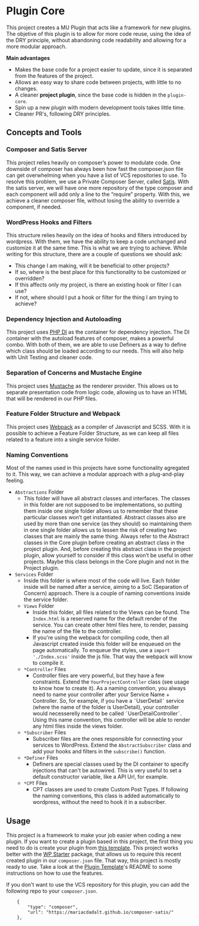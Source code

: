 # Plugin Core

This project creates a MU Plugin that acts like a framework for new plugins. The objetive of this plugin is to allow for more code reuse, using the idea of the DRY principle, without abandoning code readability and allowing for a more modular approach.

**Main advantages**
- Makes the base code for a project easier to update, since it is separated from the features of the project.
- Allows an easy way to share code between projects, with little to no changes.
- A cleaner __project plugin__, since the base code is hidden in the `plugin-core`.
- Spin up a new plugin with modern development tools takes little time.
- Cleaner PR's, following DRY principles.

## Concepts and Tools

### Composer and Satis Server

This project relies heavily on composer’s power to modulate code. One downside of composer has always been how fast the composer.json file can get overwhelming when you have a list of VCS repositories to use. To resolve this problem, we use a Private Composer Server, called [Satis](https://github.com/composer/satis). With the satis server, we will have one more repository of the type composer and each component will add only a line to the “require” property. With this, we achieve a cleaner composer file, without losing the ability to override a component, if needed.

### WordPress Hooks and Filters

This structure relies heavily on the idea of hooks and filters introduced by wordpress. With them, we have the ability to keep a code unchanged and customize it at the same time. This is what we are trying to achieve. While writing for this structure, there are a couple of questions we should ask:
- This change I am making, will it be beneficial to other projects?
- If so, where is the best place for this functionality to be customized or overridden?
- If this affects only my project, is there an existing hook or filter I can use?
- If not, where should I put a hook or filter for the thing I am trying to achieve?

### Dependency Injection and Autoloading

This project uses [PHP DI](https://php-di.org/doc/) as the container for dependency injection. The DI container with the autoload features of composer, makes a powerful combo. With both of them, we are able to use Definers as a way to define which class should be loaded according to our needs. This will also help with Unit Testing and cleaner code.

### Separation of Concerns and Mustache Engine

This project uses [Mustache](https://github.com/bobthecow/mustache.php) as the renderer provider. This allows us to separate presentation code from logic code, allowing us to have an HTML that will be rendered in our PHP files.

### Feature Folder Structure and Webpack

This project uses [Webpack](https://webpack.js.org/) as a compiler of Javascript and SCSS. With it is possible to achieve a Feature Folder Structure, as we can keep all files related to a feature into a single service folder.

### Naming Conventions

Most of the names used in this projects have some functionality agregated to it. This way, we can achieve a modular approach with a plug-and-play feeling.

- `Abstractions` Folder
	- This folder will have all abstract classes and interfaces. The classes in this folder are not supposed to be implementations, so putting them inside one single folder allows us to remember that these particular classes won’t get instantiated. Abstract classes also are used by more than one service (as they should) so maintaining them in one single folder allows us to lessen the risk of creating two classes that are mainly the same thing. Always refer to the Abstract classes in the Core plugin before creating an abstract class in the project plugin. And, before creating this abstract class in the project plugin, allow yourself to consider if this class won’t be useful in other projects. Maybe this class belongs in the Core plugin and not in the Project plugin.
- `Services` Folder
	- Inside this folder is where most of the code will live. Each folder inside will be named after a service, aiming to a SoC (Separation of Concern) approach. There is a couple of naming conventions inside the service folder.
	- `Views` Folder
		- Inside this folder, all files related to the Views can be found. The `Index.html` is a reserved name for the default render of the service. You can create other html files here, to render, passing the name of the file to the controller.
		- If you're using the webpack for compiling code, then all Javascript created inside this folder will be enqueued on the page automatically. To enqueue the styles, use a `import './Index.scss'` inside the js file. That way the webpack will know to compile it.
	- `*Controller` Files
		- Controller files are very powerful, but they have a few constraints. Extend the `YourProjectController` class (see usage to know how to create it). As a naming convention, you always need to name your controller after your Service Name + Controller. So, for example, if you have a ˜UserDetail˜ service (where the name of the folder is UserDetail), your controller would necesserelly need to be called ˜UserDetailController˜. Using this name convention, this controller will be able to render any html files inside the views folder.
	- `*Subscriber` Files
		- Subscriber files are the ones responsible for connecting your services to WordPress. Extend the `AbstractSubscriber` class and add your hooks and filters in the `subscribe()` function.
	- `*Definer` Files
		- Definers are special classes used by the DI container to specify injections that can't be autowired. This is very useful to set a default constructor variable, like a API Url, for example.
	- `*CPT` Files
		- CPT classes are used to create Custom Post Types. If following the naming conventions, this class is added automatically to wordpress, without the need to hook it in a subscriber.

## Usage

This project is a framework to make your job easier when coding a new plugin. If you want to create a plugin based in this project, the first thing you need to do is create your plugin from [this template](https://github.com/mariacdadalt/plugin-template/generate). This project works better with the [WP Starter](https://wecodemore.github.io/wpstarter/) package, that allows us to require this recent created plugin in our `composer.json` file. That way, this project is mostly ready to use. Take a look at the [Plugin Template](https://github.com/mariacdadalt/plugin-template)'s README to some instructions on how to use the features.

If you don't want to use the VCS repository for this plugin, you can add the following repo to your `composer.json`.

```
	{
		"type": "composer",
		"url": "https://mariacdadalt.github.io/composer-satis/"
	},
```
